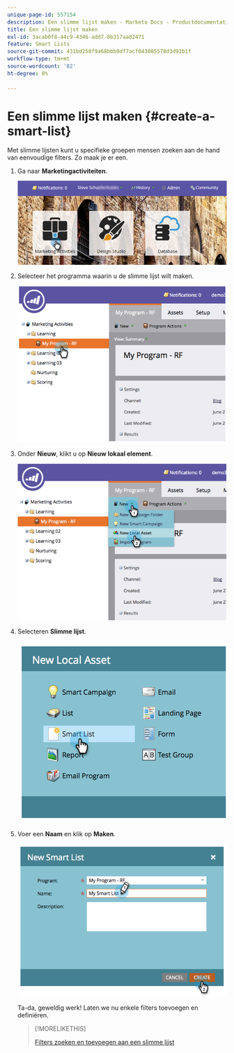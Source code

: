 ```yaml
---
unique-page-id: 557154
description: Een slimme lijst maken - Marketo Docs - Productdocumentatie
title: Een slimme lijst maken
exl-id: 3acab0f8-44c9-4346-add7-8b317aa82471
feature: Smart Lists
source-git-commit: 431bd258f9a68bbb9df7acf043085578d3d91b1f
workflow-type: tm+mt
source-wordcount: '82'
ht-degree: 0%

---
```


# Een slimme lijst maken {#create-a-smart-list}

Met slimme lijsten kunt u specifieke groepen mensen zoeken aan de hand van eenvoudige filters. Zo maak je er een.

1. Ga naar **Marketingactiviteiten**.

   ![](assets/login-marketing-activities.png)

1. Selecteer het programma waarin u de slimme lijst wilt maken.

   ![](assets/image2014-8-11-10-3a17-3a8.png)

1. Onder **Nieuw**, klikt u op **Nieuw lokaal element**.

   ![](assets/image2014-9-9-16-3a26-3a28.png)

1. Selecteren **Slimme lijst**.

   ![](assets/image2014-9-9-16-3a27-3a18.png)

1. Voer een **Naam** en klik op **Maken**.

   ![](assets/image2014-9-9-16-3a27-3a39.png)

   Ta-da, geweldig werk! Laten we nu enkele filters toevoegen en definiëren.

   >[!MORELIKETHIS]
   >
   >[Filters zoeken en toevoegen aan een slimme lijst](/help/marketo/product-docs/core-marketo-concepts/smart-lists-and-static-lists/creating-a-smart-list/find-and-add-filters-to-a-smart-list.md)
